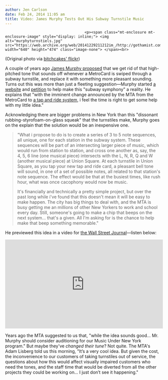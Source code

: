 ```yaml
---
author: Jen Carlson
date: Feb 24, 2014 11:05 am
title: Video: James Murphy Tests Out His Subway Turnstile Music
---
```


	
										<p><span class="mt-enclosure mt-enclosure-image" style="display: inline;"> <img alt="murphyturnstiels.jpg" src="https://web.archive.org/web/20141229211212im_/http://gothamist.com/attachments/arts_jen/murphyturnstiels.jpg" width="640" height="474" class="image-none"> </span><br>
<span class="photo_caption">(Original photo via <a href="https://web.archive.org/web/20141229211212/http://www.flickr.com/photos/bitchcakes/2740049626/">bitchcakes&apos; flickr</a>)</span></p>

<p>A couple of years ago <a href="https://web.archive.org/web/20141229211212/http://gothamist.com/2012/04/10/james_murphy_has_big_plans_for_nyc.php">James Murphy proposed</a> that we get rid of that high-pitched tone that sounds off whenever a MetroCard is swiped through a subway turnstile, and replace it with something more pleasant sounding. Turns out this was more than just a fleeting suggestion&#x2014;Murphy started <a href="https://web.archive.org/web/20141229211212/http://www.subwaysymphony.org/">a website</a> and <a href="https://web.archive.org/web/20141229211212/http://www.subwaysymphony.org/petition/">petition</a> to help make this &quot;subway symphony&quot; a reality. He explains that &quot;with the imminent change announced by the MTA from the MetroCard to <a href="https://web.archive.org/web/20141229211212/http://gothamist.com/2014/01/09/farewell_metrocard_mta_plans_to_kil.php">a tap and ride system</a>, i feel the time is right to get some help with my little idea.&quot;</p>

<p>Acknowledging there are bigger problems in New York than this &quot;dissonant rubbing-styrofoam-on-glass squeak&quot; that the turnstiles make, Murphy goes on the explain that the solution would be an inexpensive one.</p>

<blockquote>&quot;What i propose to do is to create a series of 3 to 5 note sequences, all unique, one for each station in the subway system.  These sequences will be part of an intersecting larger piece of music, which would run from station to station, and cross one another as, say, the 4, 5, 6 line (one musical piece) intersects with the L, N, R, Q and W (another musical piece) at Union Square.  At each turnstile in Union Square, as you tap your new tap and ride card, a pleasant bell tone will sound, in one of a set of possible notes, all related to that station&apos;s note sequence.  The effect would be that at the busiest times, like rush hour, what was once cacophony would now be music.  

<p>It&apos;s financially and technically a pretty simple project, but over the past long while i&apos;ve found that this doesn&apos;t mean it will be easy to make happen.  The city has big things to deal with, and the MTA is busy getting me an millions of other New Yorkers to work and school every day.  Still, someone&apos;s going to make a chip that beeps on the next system&#x2026; that&apos;s a given.  All I&apos;m asking for is the chance to help make that beep something memorable.&quot;</p></blockquote><p></p>

<p>He previewed this idea in a video for <a href="https://web.archive.org/web/20141229211212/http://online.wsj.com/news/articles/SB10001424052702303973704579352971265881570">the Wall Street Journal</a>&#x2014;listen below:</p>

<center><iframe frameborder="0" scrolling="no" width="512" height="288" src="https://web.archive.org/web/20141229211212if_/http://live.wsj.com/public/page/embed-67CC9E56_5F9C_4D1E_8C1F_57012B27EB74.html"></iframe></center>

<p>Years ago the MTA suggested to us that, &quot;while the idea sounds good... Mr. Murphy should consider auditioning for our Music Under New York program.&quot; But maybe they&apos;ve <em>changed their tune</em>? Not quite. The MTA&apos;s Adam Lisberg told us this morning, &quot;It&#x2019;s a very cool idea. But given the cost, the inconvenience to our customers of taking turnstiles out of service, the questions about how this would affect visually impaired customers who need the tones, and the staff time that would be diverted from all the other projects they could be working on... I just don&#x2019;t see it happening.&quot;</p>					
										
									
				